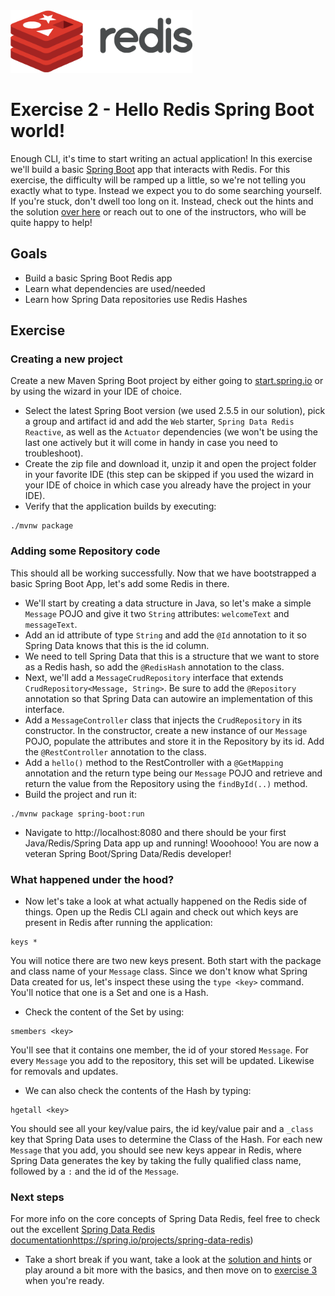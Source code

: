 <img src="../img/redis-logo-full-color-rgb.png" height=100/>

# Exercise 2 - Hello Redis Spring Boot world!
Enough CLI, it's time to start writing an actual application! In this exercise we'll build a basic [Spring Boot](https://spring.io/projects/spring-boot) app that interacts with Redis. For this exercise, the difficulty will be ramped up a little, so we're not telling you exactly what to type. Instead we expect you to do some searching yourself. If you're stuck, don't dwell too long on it. Instead, check out the hints and the solution [over here](exercise-2-solution.md) or reach out to one of the instructors, who will be quite happy to help!

## Goals

* Build a basic Spring Boot Redis app
* Learn what dependencies are used/needed
* Learn how Spring Data repositories use Redis Hashes

## Exercise
### Creating a new project
Create a new Maven Spring Boot project by either going to [start.spring.io](https://start.spring.io) or by using the wizard in your IDE of choice.
* Select the latest Spring Boot version (we used 2.5.5 in our solution), pick a group and artifact id and add the `Web` starter, `Spring Data Redis Reactive`, as well as the `Actuator` dependencies (we won't be using the last one actively but it will come in handy in case you need to troubleshoot).
* Create the zip file and download it, unzip it and open the project folder in your favorite IDE (this step can be skipped if you used the wizard in your IDE of choice in which case you already have the project in your IDE).
* Verify that the application builds by executing:
```
./mvnw package
```
### Adding some Repository code
This should all be working successfully. Now that we have bootstrapped a basic Spring Boot App, let's add some Redis in there.
* We'll start by creating a data structure in Java, so let's make a simple `Message` POJO and give it two `String` attributes: `welcomeText` and `messageText`.
* Add an id attribute of type `String` and add the `@Id` annotation to it so Spring Data knows that this is the id column.
* We need to tell Spring Data that this is a structure that we want to store as a Redis hash, so add the `@RedisHash` annotation to the class.
* Next, we'll add a `MessageCrudRepository` interface that extends `CrudRepository<Message, String>`. Be sure to add the `@Repository` annotation so that Spring Data can autowire an implementation of this interface.
* Add a `MessageController` class that injects the `CrudRepository` in its constructor. In the constructor, create a new instance of our `Message` POJO, populate the attributes and store it in the Repository by its id. Add the `@RestController` annotation to the class.
* Add a `hello()` method to the RestController with a `@GetMapping` annotation and the return type being our `Message` POJO and retrieve and return the value from the Repository using the `findById(..)` method.
* Build the project and run it:
```
./mvnw package spring-boot:run
```
* Navigate to http://localhost:8080 and there should be your first Java/Redis/Spring Data app up and running!
Wooohooo! You are now a veteran Spring Boot/Spring Data/Redis developer!
### What happened under the hood?
* Now let's take a look at what actually happened on the Redis side of things. Open up the Redis CLI again and check out which keys are present in Redis after running the application:
```
keys *
```
You will notice there are two new keys present. Both start with the package and class name of your `Message` class. Since we don't know what Spring Data created for us, let's inspect these using the `type <key>` command. You'll notice that one is a Set and one is a Hash.
* Check the content of the Set by using:
```
smembers <key>
```
You'll see that it contains one member, the id of your stored `Message`. For every `Message` you add to the repository, this set will be updated. Likewise for removals and updates.
* We can also check the contents of the Hash by typing:
```
hgetall <key>
```
You should see all your key/value pairs, the id key/value pair and a `_class` key that Spring Data uses to determine the Class of the Hash. For each new `Message` that you add, you should see new keys appear in Redis, where Spring Data generates the key by taking the fully qualified class name, followed by a `:` and the id of the `Message`.

### Next steps
For more info on the core concepts of Spring Data Redis, feel free to check out the excellent [Spring Data Redis documentation]([)https://spring.io/projects/spring-data-redis)


* Take a short break if you want, take a look at the [solution and hints](exercise-2-solution.md) or play around a bit more with the basics, and then move on to [exercise 3](exercise-3-start.md) when you're ready.